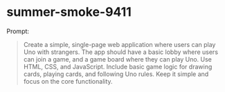 # summer-smoke-9411

Prompt:
> Create a simple, single-page web application where users can play Uno with strangers. The app should have a basic lobby where users can join a game, and a game board where they can play Uno. Use HTML, CSS, and JavaScript. Include basic game logic for drawing cards, playing cards, and following Uno rules. Keep it simple and focus on the core functionality.